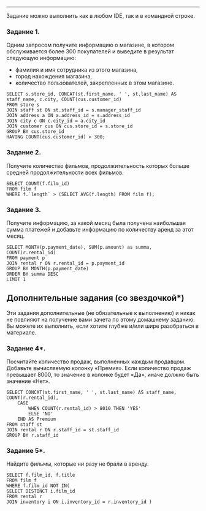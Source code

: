 ---

Задание можно выполнить как в любом IDE, так и в командной строке.

### Задание 1.

Одним запросом получите информацию о магазине, в котором обслуживается более 300 покупателей и выведите в результат следующую информацию: 
- фамилия и имя сотрудника из этого магазина,
- город нахождения магазина,
- количество пользователей, закрепленных в этом магазине.

```
SELECT s.store_id, CONCAT(st.first_name, ' ', st.last_name) AS staff_name, c.city, COUNT(cus.customer_id) 
FROM store s
JOIN staff st ON st.staff_id = s.manager_staff_id 
JOIN address a ON a.address_id = s.address_id 
JOIN city c ON c.city_id = a.city_id
JOIN customer cus ON cus.store_id = s.store_id 
GROUP BY cus.store_id
HAVING COUNT(cus.customer_id) > 300;
```

### Задание 2.

Получите количество фильмов, продолжительность которых больше средней продолжительности всех фильмов.

```
SELECT COUNT(f.film_id) 
FROM film f
WHERE f.`length` > (SELECT AVG(f.length) FROM film f);
```

### Задание 3.

Получите информацию, за какой месяц была получена наибольшая сумма платежей и добавьте информацию по количеству аренд за этот месяц.

```
SELECT MONTH(p.payment_date), SUM(p.amount) as summa, COUNT(r.rental_id)
FROM payment p
JOIN rental r ON r.rental_id = p.payment_id 
GROUP BY MONTH(p.payment_date)
ORDER BY summa DESC 
LIMIT 1
```

## Дополнительные задания (со звездочкой*)
Эти задания дополнительные (не обязательные к выполнению) и никак не повлияют на получение вами зачета по этому домашнему заданию. Вы можете их выполнить, если хотите глубже и/или шире разобраться в материале.

### Задание 4*.

Посчитайте количество продаж, выполненных каждым продавцом. Добавьте вычисляемую колонку «Премия». Если количество продаж превышает 8000, то значение в колонке будет «Да», 
иначе должно быть значение «Нет».

```
SELECT CONCAT(st.first_name, ' ', st.last_name) AS staff_name, COUNT(r.rental_id),
	CASE
		WHEN COUNT(r.rental_id) > 8010 THEN 'YES'
		ELSE 'NO'
	END AS Premium
FROM staff st
JOIN rental r ON r.staff_id = st.staff_id
GROUP BY r.staff_id 
```

### Задание 5*.

Найдите фильмы, которые ни разу не брали в аренду.

```
SELECT f.film_id, f.title
FROM film f
WHERE f.film_id NOT IN(
SELECT DISTINCT i.film_id
FROM rental r 
JOIN inventory i ON i.inventory_id = r.inventory_id )
```
